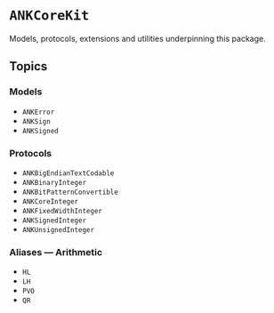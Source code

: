 # ``ANKCoreKit``

Models, protocols, extensions and utilities underpinning this package.

## Topics

### Models

- ``ANKError``
- ``ANKSign``
- ``ANKSigned``

### Protocols

- ``ANKBigEndianTextCodable``
- ``ANKBinaryInteger``
- ``ANKBitPatternConvertible``
- ``ANKCoreInteger``
- ``ANKFixedWidthInteger``
- ``ANKSignedInteger``
- ``ANKUnsignedInteger``

### Aliases — Arithmetic

- ``HL``
- ``LH``
- ``PVO``
- ``QR``
